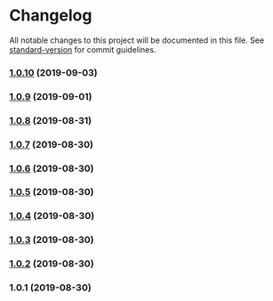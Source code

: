 # Changelog

All notable changes to this project will be documented in this file. See [standard-version](https://github.com/conventional-changelog/standard-version) for commit guidelines.

### [1.0.10](https://github.com///compare/v1.0.9...v1.0.10) (2019-09-03)



### [1.0.9](https://github.com///compare/v1.0.8...v1.0.9) (2019-09-01)



### [1.0.8](https://github.com///compare/v1.0.7...v1.0.8) (2019-08-31)



### [1.0.7](https://github.com///compare/v1.0.6...v1.0.7) (2019-08-30)



### [1.0.6](https://github.com///compare/v1.0.5...v1.0.6) (2019-08-30)



### [1.0.5](https://github.com///compare/v1.0.4...v1.0.5) (2019-08-30)



### [1.0.4](https://github.com///compare/v1.0.3...v1.0.4) (2019-08-30)



### [1.0.3](https://github.com///compare/v1.0.2...v1.0.3) (2019-08-30)



### [1.0.2](https://github.com///compare/v1.0.1...v1.0.2) (2019-08-30)



### 1.0.1 (2019-08-30)
